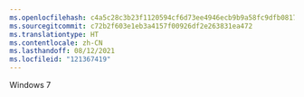 ```yaml
---
ms.openlocfilehash: c4a5c28c3b23f1120594cf6d73ee4946ecb9b9a58fc9dfb0817bfdede1c6a8a6
ms.sourcegitcommit: c72b2f603e1eb3a4157f00926df2e263831ea472
ms.translationtype: HT
ms.contentlocale: zh-CN
ms.lasthandoff: 08/12/2021
ms.locfileid: "121367419"
---
```

Windows 7